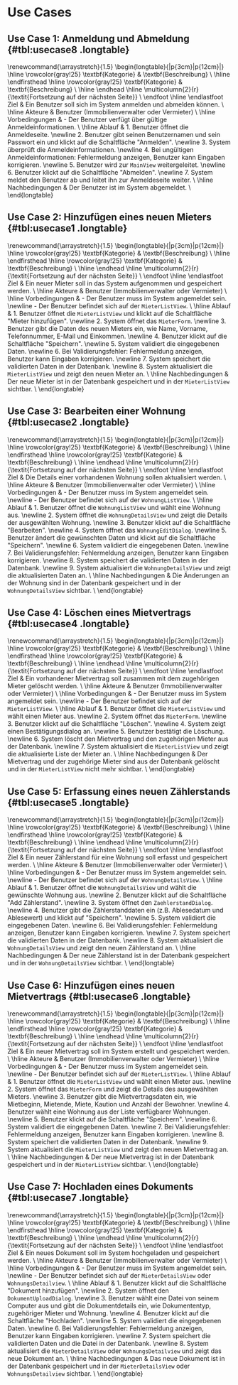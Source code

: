 # Use Cases

## Use Case 1: Anmeldung und Abmeldung {#tbl:usecase8 .longtable}

\renewcommand{\arraystretch}{1.5}
\begin{longtable}{|p{3cm}|p{12cm}|}
\hline
\rowcolor{gray!25}
\textbf{Kategorie} & \textbf{Beschreibung} \\
\hline
\endfirsthead
\hline
\rowcolor{gray!25}
\textbf{Kategorie} & \textbf{Beschreibung} \\
\hline
\endhead
\hline
\multicolumn{2}{r}{\textit{Fortsetzung auf der nächsten Seite}} \\
\endfoot
\hline
\endlastfoot
Ziel & Ein Benutzer soll sich im System anmelden und abmelden können. \\
\hline
Akteure & Benutzer (Immobilienverwalter oder Vermieter) \\
\hline
Vorbedingungen & - Der Benutzer verfügt über gültige Anmeldeinformationen. \\
\hline
Ablauf & 1. Benutzer öffnet die Anmeldeseite. \newline 2. Benutzer gibt seinen Benutzernamen und sein Passwort ein und
klickt auf die Schaltfläche "Anmelden". \newline 3. System überprüft die Anmeldeinformationen. \newline 4. Bei
ungültigen Anmeldeinformationen: Fehlermeldung anzeigen, Benutzer kann Eingaben korrigieren. \newline 5. Benutzer wird
zur `MainView` weitergeleitet. \newline 6. Benutzer klickt auf die Schaltfläche "Abmelden". \newline 7. System meldet
den Benutzer ab und leitet ihn zur Anmeldeseite weiter. \\
\hline
Nachbedingungen & Der Benutzer ist im System abgemeldet. \\
\end{longtable}

## Use Case 2: Hinzufügen eines neuen Mieters {#tbl:usecase1 .longtable}

\renewcommand{\arraystretch}{1.5}
\begin{longtable}{|p{3cm}|p{12cm}|}
\hline
\rowcolor{gray!25}
\textbf{Kategorie} & \textbf{Beschreibung} \\
\hline
\endfirsthead
\hline
\rowcolor{gray!25}
\textbf{Kategorie} & \textbf{Beschreibung} \\
\hline
\endhead
\hline
\multicolumn{2}{r}{\textit{Fortsetzung auf der nächsten Seite}} \\
\endfoot
\hline
\endlastfoot
Ziel & Ein neuer Mieter soll in das System aufgenommen und gespeichert werden. \\
\hline
Akteure & Benutzer (Immobilienverwalter oder Vermieter) \\
\hline
Vorbedingungen & - Der Benutzer muss im System angemeldet sein. \newline - Der Benutzer befindet sich auf
der `MieterListView`. \\
\hline
Ablauf & 1. Benutzer öffnet die `MieterListView` und klickt auf die Schaltfläche "Mieter hinzufügen". \newline 2. System
öffnet das `MieterForm`. \newline 3. Benutzer gibt die Daten des neuen Mieters ein, wie Name, Vorname, Telefonnummer,
E-Mail und Einkommen. \newline 4. Benutzer klickt auf die Schaltfläche "Speichern". \newline 5. System validiert die
eingegebenen Daten. \newline 6. Bei Validierungsfehler: Fehlermeldung anzeigen, Benutzer kann Eingaben korrigieren.
\newline 7. System speichert die validierten Daten in der Datenbank. \newline 8. System aktualisiert
die `MieterListView` und zeigt den neuen Mieter an. \\
\hline
Nachbedingungen & Der neue Mieter ist in der Datenbank gespeichert und in der `MieterListView` sichtbar. \\
\end{longtable}

## Use Case 3: Bearbeiten einer Wohnung {#tbl:usecase2 .longtable}

\renewcommand{\arraystretch}{1.5}
\begin{longtable}{|p{3cm}|p{12cm}|}
\hline
\rowcolor{gray!25}
\textbf{Kategorie} & \textbf{Beschreibung} \\
\hline
\endfirsthead
\hline
\rowcolor{gray!25}
\textbf{Kategorie} & \textbf{Beschreibung} \\
\hline
\endhead
\hline
\multicolumn{2}{r}{\textit{Fortsetzung auf der nächsten Seite}} \\
\endfoot
\hline
\endlastfoot
Ziel & Die Details einer vorhandenen Wohnung sollen aktualisiert werden. \\
\hline
Akteure & Benutzer (Immobilienverwalter oder Vermieter) \\
\hline
Vorbedingungen & - Der Benutzer muss im System angemeldet sein. \newline - Der Benutzer befindet sich auf
der `WohnungListView`. \\
\hline
Ablauf & 1. Benutzer öffnet die `WohnungListView` und wählt eine Wohnung aus. \newline 2. System öffnet
die `WohnungDetailsView` und zeigt die Details der ausgewählten Wohnung. \newline 3. Benutzer klickt auf die
Schaltfläche "Bearbeiten". \newline 4. System öffnet das `WohnungEditDialog`. \newline 5. Benutzer ändert die
gewünschten Daten und klickt auf die Schaltfläche "Speichern". \newline 6. System validiert die eingegebenen Daten.
\newline 7. Bei Validierungsfehler: Fehlermeldung anzeigen, Benutzer kann Eingaben korrigieren. \newline 8. System
speichert die validierten Daten in der Datenbank. \newline 9. System aktualisiert die `WohnungDetailsView` und zeigt die
aktualisierten Daten an. \\
\hline
Nachbedingungen & Die Änderungen an der Wohnung sind in der Datenbank gespeichert und in der `WohnungDetailsView`
sichtbar. \\
\end{longtable}

## Use Case 4: Löschen eines Mietvertrags {#tbl:usecase4 .longtable}

\renewcommand{\arraystretch}{1.5}
\begin{longtable}{|p{3cm}|p{12cm}|}
\hline
\rowcolor{gray!25}
\textbf{Kategorie} & \textbf{Beschreibung} \\
\hline
\endfirsthead
\hline
\rowcolor{gray!25}
\textbf{Kategorie} & \textbf{Beschreibung} \\
\hline
\endhead
\hline
\multicolumn{2}{r}{\textit{Fortsetzung auf der nächsten Seite}} \\
\endfoot
\hline
\endlastfoot
Ziel & Ein vorhandener Mietvertrag soll zusammen mit dem zugehörigen Mieter gelöscht werden. \\
\hline
Akteure & Benutzer (Immobilienverwalter oder Vermieter) \\
\hline
Vorbedingungen & - Der Benutzer muss im System angemeldet sein. \newline - Der Benutzer befindet sich auf
der `MieterListView`. \\
\hline
Ablauf & 1. Benutzer öffnet die `MieterListView` und wählt einen Mieter aus. \newline 2. System öffnet das `MieterForm`.
\newline 3. Benutzer klickt auf die Schaltfläche "Löschen". \newline 4. System zeigt einen Bestätigungsdialog an.
\newline 5. Benutzer bestätigt die Löschung. \newline 6. System löscht den Mietvertrag und den zugehörigen Mieter aus
der Datenbank. \newline 7. System aktualisiert die `MieterListView` und zeigt die aktualisierte Liste der Mieter an. \\
\hline
Nachbedingungen & Der Mietvertrag und der zugehörige Mieter sind aus der Datenbank gelöscht und in der `MieterListView`
nicht mehr sichtbar. \\
\end{longtable}

## Use Case 5: Erfassung eines neuen Zählerstands {#tbl:usecase5 .longtable}

\renewcommand{\arraystretch}{1.5}
\begin{longtable}{|p{3cm}|p{12cm}|}
\hline
\rowcolor{gray!25}
\textbf{Kategorie} & \textbf{Beschreibung} \\
\hline
\endfirsthead
\hline
\rowcolor{gray!25}
\textbf{Kategorie} & \textbf{Beschreibung} \\
\hline
\endhead
\hline
\multicolumn{2}{r}{\textit{Fortsetzung auf der nächsten Seite}} \\
\endfoot
\hline
\endlastfoot
Ziel & Ein neuer Zählerstand für eine Wohnung soll erfasst und gespeichert werden. \\
\hline
Akteure & Benutzer (Immobilienverwalter oder Vermieter) \\
\hline
Vorbedingungen & - Der Benutzer muss im System angemeldet sein. \newline - Der Benutzer befindet sich auf
der `WohnungDetailsView`. \\
\hline
Ablauf & 1. Benutzer öffnet die `WohnungDetailsView` und wählt die gewünschte Wohnung aus. \newline 2. Benutzer klickt
auf die Schaltfläche "Add Zählerstand". \newline 3. System öffnet den `ZaehlerstandDialog`. \newline 4. Benutzer gibt
die Zählerstanddaten ein (z.B. Ablesedatum und Ablesewert) und klickt auf "Speichern". \newline 5. System validiert die
eingegebenen Daten. \newline 6. Bei Validierungsfehler: Fehlermeldung anzeigen, Benutzer kann Eingaben korrigieren.
\newline 7. System speichert die validierten Daten in der Datenbank. \newline 8. System aktualisiert
die `WohnungDetailsView` und zeigt den neuen Zählerstand an. \\
\hline
Nachbedingungen & Der neue Zählerstand ist in der Datenbank gespeichert und in der `WohnungDetailsView` sichtbar. \\
\end{longtable}

## Use Case 6: Hinzufügen eines neuen Mietvertrags {#tbl:usecase6 .longtable}

\renewcommand{\arraystretch}{1.5}
\begin{longtable}{|p{3cm}|p{12cm}|}
\hline
\rowcolor{gray!25}
\textbf{Kategorie} & \textbf{Beschreibung} \\
\hline
\endfirsthead
\hline
\rowcolor{gray!25}
\textbf{Kategorie} & \textbf{Beschreibung} \\
\hline
\endhead
\hline
\multicolumn{2}{r}{\textit{Fortsetzung auf der nächsten Seite}} \\
\endfoot
\hline
\endlastfoot
Ziel & Ein neuer Mietvertrag soll im System erstellt und gespeichert werden. \\
\hline
Akteure & Benutzer (Immobilienverwalter oder Vermieter) \\
\hline
Vorbedingungen & - Der Benutzer muss im System angemeldet sein. \newline - Der Benutzer befindet sich auf
der `MieterListView`. \\
\hline
Ablauf & 1. Benutzer öffnet die `MieterListView` und wählt einen Mieter aus. \newline 2. System öffnet das `MieterForm`
und zeigt die Details des ausgewählten Mieters. \newline 3. Benutzer gibt die Mietvertragsdaten ein, wie Mietbeginn,
Mietende, Miete, Kaution und Anzahl der Bewohner. \newline 4. Benutzer wählt eine Wohnung aus der Liste verfügbarer
Wohnungen. \newline 5. Benutzer klickt auf die Schaltfläche "Speichern". \newline 6. System validiert die eingegebenen
Daten. \newline 7. Bei Validierungsfehler: Fehlermeldung anzeigen, Benutzer kann Eingaben korrigieren. \newline 8.
System speichert die validierten Daten in der Datenbank. \newline 9. System aktualisiert die `MieterListView` und zeigt
den neuen Mietvertrag an. \\
\hline
Nachbedingungen & Der neue Mietvertrag ist in der Datenbank gespeichert und in der `MieterListView` sichtbar. \\
\end{longtable}

## Use Case 7: Hochladen eines Dokuments {#tbl:usecase7 .longtable}

\renewcommand{\arraystretch}{1.5}
\begin{longtable}{|p{3cm}|p{12cm}|}
\hline
\rowcolor{gray!25}
\textbf{Kategorie} & \textbf{Beschreibung} \\
\hline
\endfirsthead
\hline
\rowcolor{gray!25}
\textbf{Kategorie} & \textbf{Beschreibung} \\
\hline
\endhead
\hline
\multicolumn{2}{r}{\textit{Fortsetzung auf der nächsten Seite}} \\
\endfoot
\hline
\endlastfoot
Ziel & Ein neues Dokument soll im System hochgeladen und gespeichert werden. \\
\hline
Akteure & Benutzer (Immobilienverwalter oder Vermieter) \\
\hline
Vorbedingungen & - Der Benutzer muss im System angemeldet sein. \newline - Der Benutzer befindet sich auf
der `MieterDetailsView` oder `WohnungsDetailview`. \\
\hline
Ablauf & 1. Benutzer klickt auf die Schaltfläche "Dokument hinzufügen". \newline 2. System öffnet
den `DokumentUploadDialog`. \newline 3. Benutzer wählt eine Datei von seinem Computer aus und gibt die Dokumentdetails
ein, wie Dokumententyp, zugehöriger Mieter und Wohnung. \newline 4. Benutzer klickt auf die Schaltfläche "Hochladen".
\newline 5. System validiert die eingegebenen Daten. \newline 6. Bei Validierungsfehler: Fehlermeldung anzeigen,
Benutzer kann Eingaben korrigieren. \newline 7. System speichert die validierten Daten und die Datei in der Datenbank.
\newline 8. System aktualisiert die `MieterDetailsView` oder `WohnungsDetailview` und zeigt das neue Dokument an. \\
\hline
Nachbedingungen & Das neue Dokument ist in der Datenbank gespeichert und in der `MieterDetailsView`
oder `WohnungsDetailview` sichtbar. \\
\end{longtable}